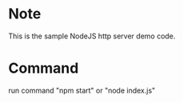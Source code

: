 # Note  
This is the sample NodeJS http server demo code.  
  
    
# Command  
run command "npm start" or "node index.js"
